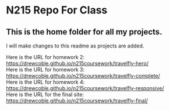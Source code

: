 # N215 Repo For Class

## This is the home folder for all my projects.

I will make changes to this readme as projects are added.

Here is the URL for homework 2: https://drewcoble.github.io/n215coursework/travelfly-hero/  
Here is the URL for homework 3: https://drewcoble.github.io/n215coursework/travelfly-complete/  
Here is the URL for homework 4: https://drewcoble.github.io/n215coursework/travelfly-responsive/  
Here is the URL for the final site: https://drewcoble.github.io/n215coursework/travelfly-final/
